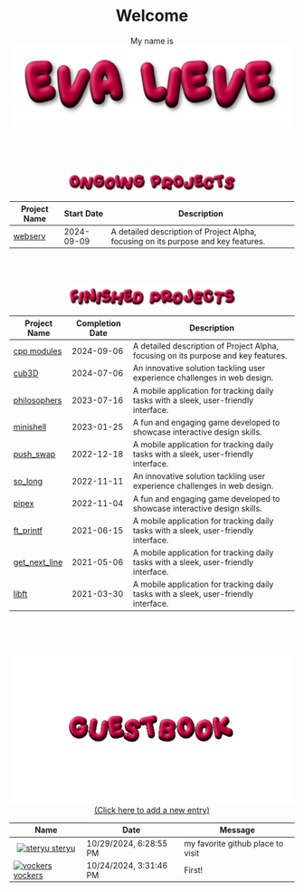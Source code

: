 <!-- Welcome text -->
<div align="center">
<h1>Welcome</h1>
  My name is
</div>


<!-- PNG -->
<div align="center">
  <img src="https://raw.githubusercontent.com/evalieve/evalieve/main/img/Eva-lieve.png" alt="Eva Lieve" width="500px" />
</div>

<br><br><br>

<!-- PNG -->
<div align="center">
  <img src="https://raw.githubusercontent.com/evalieve/evalieve/main/img/Ongoing-Projects.png" alt="Eva Lieve" width="300px" />
</div>
<!-- Finished Projects Table -->
<div align="center">

| Project Name | Start Date | Description |
|---|---|---|
| [webserv](https://github.com/evalieve/webserv) | 2024-09-09 | A detailed description of Project Alpha, focusing on its purpose and key features. |

</div>

<br><br>

<!-- PNG -->
<div align="center">
  <img src="https://raw.githubusercontent.com/evalieve/evalieve/main/img/Finished-Projects.png" alt="Eva Lieve" width="300px" />
</div>
<!-- Finished Projects Table -->
<div align="center">

| Project Name | Completion Date | Description |
|---|---|---|
| [cpp modules](https://github.com/evalieve/cpp_modules) | 2024-09-06 | A detailed description of Project Alpha, focusing on its purpose and key features. |
| [cub3D](https://github.com/evalieve/cub3D) | 2024-07-06 | An innovative solution tackling user experience challenges in web design. |
| [philosophers](https://github.com/evalieve/philosophers) | 2023-07-16 | A mobile application for tracking daily tasks with a sleek, user-friendly interface. |
| [minishell](https://github.com/evalieve/minishell) | 2023-01-25 | A fun and engaging game developed to showcase interactive design skills. |
| [push_swap](https://github.com/evalieve/push_swap) | 2022-12-18 | A mobile application for tracking daily tasks with a sleek, user-friendly interface. |
| [so_long](https://github.com/evalieve/so_long) | 2022-11-11 | An innovative solution tackling user experience challenges in web design. |
| [pipex](https://github.com/evalieve/pipex) | 2022-11-04 | A fun and engaging game developed to showcase interactive design skills. |
| [ft_printf](https://github.com/evalieve/ft_printf) | 2021-06-15 | A mobile application for tracking daily tasks with a sleek, user-friendly interface. |
| [get_next_line](https://github.com/evalieve/get_next_line) | 2021-05-06 | A mobile application for tracking daily tasks with a sleek, user-friendly interface. |
| [libft](https://github.com/evalieve/libft) | 2021-03-30 | A mobile application for tracking daily tasks with a sleek, user-friendly interface. |

</div>

<br><br><br>

<!-- GIF -->
<div align="center">
  <img src="https://raw.githubusercontent.com/evalieve/evalieve/main/img/Guestbook.gif" alt="Guestbook" width="600px" />
</div>

<!-- Link to the action/issue page -->
<div align="center">
  <a href="https://github.com/evalieve/evalieve/issues/1">
    (Click here to add a new entry)
  </a>
</div>

<!-- Guestbook -->
<div align='center'>

| Name | Date | Message |
|---|---|---|
| <div style="display: flex; align-items: center; justify-content: center; height: 100%;"> <a href="https://github.com/steryu"><img width="24" src="https://avatars.githubusercontent.com/u/95487148?s=24&v=4" alt="steryu" /> steryu</a> </div> | 10/29/2024, 6:28:55 PM | my favorite github place to visit |
| <div style="display: flex; align-items: center; justify-content: center; height: 100%;"> <a href="https://github.com/vockers"><img width="24" src="https://avatars.githubusercontent.com/u/76734915?s=24&u=9f3042f098dd8059657bc0d2a790d1ebc9714b55&v=4" alt="vockers" /> vockers</a> </div> | 10/24/2024, 3:31:46 PM | First! |
<!-- /Guestbook -->
</div>
